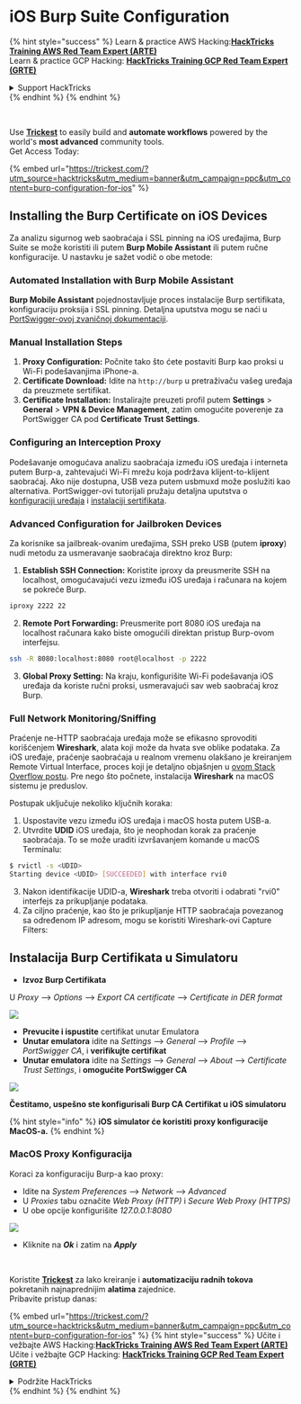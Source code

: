 # iOS Burp Suite Configuration

{% hint style="success" %}
Learn & practice AWS Hacking:<img src="/.gitbook/assets/arte.png" alt="" data-size="line">[**HackTricks Training AWS Red Team Expert (ARTE)**](https://training.hacktricks.xyz/courses/arte)<img src="/.gitbook/assets/arte.png" alt="" data-size="line">\
Learn & practice GCP Hacking: <img src="/.gitbook/assets/grte.png" alt="" data-size="line">[**HackTricks Training GCP Red Team Expert (GRTE)**<img src="/.gitbook/assets/grte.png" alt="" data-size="line">](https://training.hacktricks.xyz/courses/grte)

<details>

<summary>Support HackTricks</summary>

* Check the [**subscription plans**](https://github.com/sponsors/carlospolop)!
* **Join the** 💬 [**Discord group**](https://discord.gg/hRep4RUj7f) or the [**telegram group**](https://t.me/peass) or **follow** us on **Twitter** 🐦 [**@hacktricks\_live**](https://twitter.com/hacktricks\_live)**.**
* **Share hacking tricks by submitting PRs to the** [**HackTricks**](https://github.com/carlospolop/hacktricks) and [**HackTricks Cloud**](https://github.com/carlospolop/hacktricks-cloud) github repos.

</details>
{% endhint %}
{% endhint %}

<figure><img src="../../.gitbook/assets/image (48).png" alt=""><figcaption></figcaption></figure>

\
Use [**Trickest**](https://trickest.com/?utm_source=hacktricks&utm_medium=text&utm_campaign=ppc&utm_term=trickest&utm_content=burp-configuration-for-ios) to easily build and **automate workflows** powered by the world's **most advanced** community tools.\
Get Access Today:

{% embed url="https://trickest.com/?utm_source=hacktricks&utm_medium=banner&utm_campaign=ppc&utm_content=burp-configuration-for-ios" %}

## Installing the Burp Certificate on iOS Devices

Za analizu sigurnog web saobraćaja i SSL pinning na iOS uređajima, Burp Suite se može koristiti ili putem **Burp Mobile Assistant** ili putem ručne konfiguracije. U nastavku je sažet vodič o obe metode:

### Automated Installation with Burp Mobile Assistant

**Burp Mobile Assistant** pojednostavljuje proces instalacije Burp sertifikata, konfiguraciju proksija i SSL pinning. Detaljna uputstva mogu se naći u [PortSwigger-ovoj zvaničnoj dokumentaciji](https://portswigger.net/burp/documentation/desktop/tools/mobile-assistant/installing).

### Manual Installation Steps

1. **Proxy Configuration:** Počnite tako što ćete postaviti Burp kao proksi u Wi-Fi podešavanjima iPhone-a.
2. **Certificate Download:** Idite na `http://burp` u pretraživaču vašeg uređaja da preuzmete sertifikat.
3. **Certificate Installation:** Instalirajte preuzeti profil putem **Settings** > **General** > **VPN & Device Management**, zatim omogućite poverenje za PortSwigger CA pod **Certificate Trust Settings**.

### Configuring an Interception Proxy

Podešavanje omogućava analizu saobraćaja između iOS uređaja i interneta putem Burp-a, zahtevajući Wi-Fi mrežu koja podržava klijent-to-klijent saobraćaj. Ako nije dostupna, USB veza putem usbmuxd može poslužiti kao alternativa. PortSwigger-ovi tutorijali pružaju detaljna uputstva o [konfiguraciji uređaja](https://support.portswigger.net/customer/portal/articles/1841108-configuring-an-ios-device-to-work-with-burp) i [instalaciji sertifikata](https://support.portswigger.net/customer/portal/articles/1841109-installing-burp-s-ca-certificate-in-an-ios-device).

### Advanced Configuration for Jailbroken Devices

Za korisnike sa jailbreak-ovanim uređajima, SSH preko USB (putem **iproxy**) nudi metodu za usmeravanje saobraćaja direktno kroz Burp:

1.  **Establish SSH Connection:** Koristite iproxy da preusmerite SSH na localhost, omogućavajući vezu između iOS uređaja i računara na kojem se pokreće Burp.

```bash
iproxy 2222 22
```
2.  **Remote Port Forwarding:** Preusmerite port 8080 iOS uređaja na localhost računara kako biste omogućili direktan pristup Burp-ovom interfejsu.

```bash
ssh -R 8080:localhost:8080 root@localhost -p 2222
```
3. **Global Proxy Setting:** Na kraju, konfigurišite Wi-Fi podešavanja iOS uređaja da koriste ručni proksi, usmeravajući sav web saobraćaj kroz Burp.

### Full Network Monitoring/Sniffing

Praćenje ne-HTTP saobraćaja uređaja može se efikasno sprovoditi korišćenjem **Wireshark**, alata koji može da hvata sve oblike podataka. Za iOS uređaje, praćenje saobraćaja u realnom vremenu olakšano je kreiranjem Remote Virtual Interface, proces koji je detaljno objašnjen u [ovom Stack Overflow postu](https://stackoverflow.com/questions/9555403/capturing-mobile-phone-traffic-on-wireshark/33175819#33175819). Pre nego što počnete, instalacija **Wireshark** na macOS sistemu je preduslov.

Postupak uključuje nekoliko ključnih koraka:

1. Uspostavite vezu između iOS uređaja i macOS hosta putem USB-a.
2. Utvrdite **UDID** iOS uređaja, što je neophodan korak za praćenje saobraćaja. To se može uraditi izvršavanjem komande u macOS Terminalu:
```bash
$ rvictl -s <UDID>
Starting device <UDID> [SUCCEEDED] with interface rvi0
```
3. Nakon identifikacije UDID-a, **Wireshark** treba otvoriti i odabrati "rvi0" interfejs za prikupljanje podataka.  
4. Za ciljno praćenje, kao što je prikupljanje HTTP saobraćaja povezanog sa određenom IP adresom, mogu se koristiti Wireshark-ovi Capture Filters:

## Instalacija Burp Certifikata u Simulatoru

* **Izvoz Burp Certifikata**

U _Proxy_ --> _Options_ --> _Export CA certificate_ --> _Certificate in DER format_

![](<../../.gitbook/assets/image (534).png>)

* **Prevucite i ispustite** certifikat unutar Emulatora  
* **Unutar emulatora** idite na _Settings_ --> _General_ --> _Profile_ --> _PortSwigger CA_, i **verifikujte certifikat**  
* **Unutar emulatora** idite na _Settings_ --> _General_ --> _About_ --> _Certificate Trust Settings_, i **omogućite PortSwigger CA**

![](<../../.gitbook/assets/image (1048).png>)

**Čestitamo, uspešno ste konfigurisali Burp CA Certifikat u iOS simulatoru**

{% hint style="info" %}
**iOS simulator će koristiti proxy konfiguracije MacOS-a.**
{% endhint %}

### MacOS Proxy Konfiguracija

Koraci za konfiguraciju Burp-a kao proxy:

* Idite na _System Preferences_ --> _Network_ --> _Advanced_  
* U _Proxies_ tabu označite _Web Proxy (HTTP)_ i _Secure Web Proxy (HTTPS)_  
* U obe opcije konfigurišite _127.0.0.1:8080_

![](<../../.gitbook/assets/image (431).png>)

* Kliknite na _**Ok**_ i zatim na _**Apply**_

<figure><img src="../../.gitbook/assets/image (48).png" alt=""><figcaption></figcaption></figure>

\
Koristite [**Trickest**](https://trickest.com/?utm_source=hacktricks&utm_medium=text&utm_campaign=ppc&utm_term=trickest&utm_content=burp-configuration-for-ios) za lako kreiranje i **automatizaciju radnih tokova** pokretanih najnaprednijim **alatima** zajednice.\
Pribavite pristup danas:

{% embed url="https://trickest.com/?utm_source=hacktricks&utm_medium=banner&utm_campaign=ppc&utm_content=burp-configuration-for-ios" %}
{% hint style="success" %}
Učite i vežbajte AWS Hacking:<img src="/.gitbook/assets/arte.png" alt="" data-size="line">[**HackTricks Training AWS Red Team Expert (ARTE)**](https://training.hacktricks.xyz/courses/arte)<img src="/.gitbook/assets/arte.png" alt="" data-size="line">\
Učite i vežbajte GCP Hacking: <img src="/.gitbook/assets/grte.png" alt="" data-size="line">[**HackTricks Training GCP Red Team Expert (GRTE)**<img src="/.gitbook/assets/grte.png" alt="" data-size="line">](https://training.hacktricks.xyz/courses/grte)

<details>

<summary>Podržite HackTricks</summary>

* Proverite [**planove pretplate**](https://github.com/sponsors/carlospolop)!  
* **Pridružite se** 💬 [**Discord grupi**](https://discord.gg/hRep4RUj7f) ili [**telegram grupi**](https://t.me/peass) ili **pratite** nas na **Twitteru** 🐦 [**@hacktricks\_live**](https://twitter.com/hacktricks\_live)**.**  
* **Podelite hakerske trikove slanjem PR-ova na** [**HackTricks**](https://github.com/carlospolop/hacktricks) i [**HackTricks Cloud**](https://github.com/carlospolop/hacktricks-cloud) github repozitorijume.

</details>
{% endhint %}
</details>
{% endhint %}
